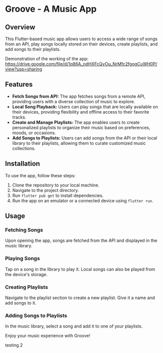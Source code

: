 # Groove - A Music App

## Overview
This Flutter-based music app allows users to access a wide range of songs from an API, play songs locally stored on their devices, create playlists, and add songs to their playlists.

Demonstration of the working of the app: https://drive.google.com/file/d/1q86A_ndHXFcQyOu_NrMfc2fgogCuWH0P/view?usp=sharing

## Features
- **Fetch Songs from API:** The app fetches songs from a remote API, providing users with a diverse collection of music to explore.
- **Local Song Playback:** Users can play songs that are locally available on their devices, providing flexibility and offline access to their favorite tracks.
- **Create and Manage Playlists:** The app enables users to create personalized playlists to organize their music based on preferences, moods, or occasions.
- **Add Songs to Playlists:** Users can add songs from the API or their local library to their playlists, allowing them to curate customized music collections.

## Installation
To use the app, follow these steps:
1. Clone the repository to your local machine.
2. Navigate to the project directory.
3. Run `flutter pub get` to install dependencies.
4. Run the app on an emulator or a connected device using `flutter run`.

## Usage
### Fetching Songs
Upon opening the app, songs are fetched from the API and displayed in the music library.

### Playing Songs
Tap on a song in the library to play it. Local songs can also be played from the device's storage.

### Creating Playlists
Navigate to the playlist section to create a new playlist. Give it a name and add songs to it.

### Adding Songs to Playlists
In the music library, select a song and add it to one of your playlists.


Enjoy your music experience with Groove!

testing 2